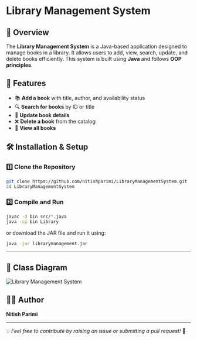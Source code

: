 # Library Management System

## 📌 Overview
The **Library Management System** is a Java-based application designed to manage books in a library. It allows users to add, view, search, update, and delete books efficiently. This system is built using **Java** and follows **OOP principles**.

## 🚀 Features
- 📚 **Add a book** with title, author, and availability status
- 🔍 **Search for books** by ID or title
- 📝 **Update book details**
- ❌ **Delete a book** from the catalog
- 📄 **View all books**

## 🛠️ Installation & Setup

### 1️⃣ Clone the Repository
```sh
git clone https://github.com/nitishparimi/LibraryManagementSystem.git
cd LibraryManagementSystem
```

### 2️⃣ Compile and Run
```sh
javac -d bin src/*.java
java -cp bin Library
```

or download the JAR file and run it using:
```sh
java -jar librarymanagement.jar
```

---

## 📌 Class Diagram

![Library Management System](https://drive.google.com/uc?export=view&id=1mWcM7XnrrDGYTkfBlmufMNlrOnfW4TN5)




## 👨‍💻 Author
**Nitish Parimi**

---
💡 *Feel free to contribute by raising an issue or submitting a pull request!* 🚀
